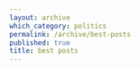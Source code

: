 ```yaml
---
layout: archive
which_category: politics
permalink: /archive/best-posts
published: true
title: best posts
---
```

